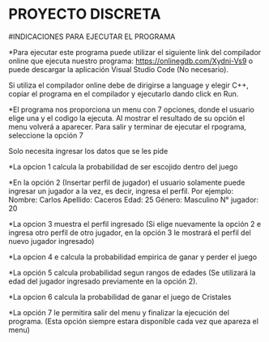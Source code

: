 # PROYECTO DISCRETA
#INDICACIONES PARA EJECUTAR EL PROGRAMA

*Para ejecutar este programa puede utilizar el siguiente link del compilador online que ejecuta nuestro programa: https://onlinegdb.com/Xydni-Vs9 o puede descargar la aplicación Visual Studio Code (No necesario).

Si utiliza el compilador online debe de dirigirse a language y elegir C++, copiar el programa en el compilador y ejecutarlo dando click en Run.

*El programa nos proporciona un menu con 7 opciones, donde el usuario elige una y el codigo la ejecuta. Al mostrar el resultado de su opción el menu volverá a aparecer. Para salir y terminar de ejecutar el rpograma, seleccione la opción 7 

Solo necesita ingresar los datos que se les pide

*La opcion 1 calcula la probabilidad de ser escojido dentro del juego

*En la opción 2 (Insertar perfil de jugador) el usuario solamente puede ingresar un jugador a la vez, es decir, ingresa el perfil.
Por ejemplo:
                  Nombre: Carlos
                  Apellido: Caceros
                  Edad: 25
                  Género: Masculino
                  N° jugador: 20
                  
               
*La opcion 3 muestra el perfil ingresado (Si elige nuevamente la opción 2 e ingresa otro perfil de otro jugador, en la opción 3 le mostrará el perfil del nuevo jugador ingresado)

*La opcion 4 e calcula la probabilidad empirica de ganar y perder el juego

*La opción 5 calcula probabilidad segun rangos de edades (Se utilizará la edad del jugador ingresado previamente en la opción 2).

*La opcion 6 calcula  la probabilidad de ganar el juego de Cristales 

*La opción 7 le permitira salir del menu y finalizar la ejecución del programa. (Esta opción siempre estara disponible cada vez que apareza el menu)



